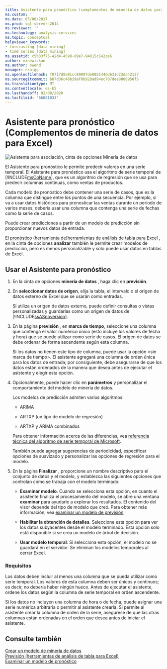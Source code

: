 ```yaml
---
title: Asistente para pronóstico (complementos de minería de datos para Excel) | Microsoft Docs
ms.custom: ''
ms.date: 03/06/2017
ms.prod: sql-server-2014
ms.reviewer: ''
ms.technology: analysis-services
ms.topic: conceptual
helpviewer_keywords:
- forecasting [data mining]
- time series [data mining]
ms.assetid: c5b33f75-42d4-4598-89e7-94815c142ce6
author: minewiskan
ms.author: owend
manager: craigg
ms.openlocfilehash: f0717d8a81cc89897de005144dd631d23da42137
ms.sourcegitcommit: b87d36c46b39af8b929ad94ec707dee8800950f5
ms.translationtype: MT
ms.contentlocale: es-ES
ms.lasthandoff: 02/08/2020
ms.locfileid: "66081033"
---
```

# <a name="forecast-wizard-data-mining-add-ins-for-excel"></a>Asistente para pronóstico (Complementos de minería de datos para Excel)
  ![Asistente para asociación, cinta de opciones Minería de datos](media/dmc-forecast.gif "Asistente para asociación, cinta de opciones Minería de datos")  
  
 El Asistente para pronóstico le permite predecir valores en una serie temporal. El Asistente para pronóstico usa el algoritmo de serie temporal de [!INCLUDE[msCoName](../includes/msconame-md.md)], que es un algoritmo de regresión que se usa para predecir columnas continuas, como ventas de productos.  
  
 Cada modelo de pronóstico debe contener una serie de casos, que es la columna que distingue entre los puntos de una secuencia. Por ejemplo, si va a usar datos históricos para pronosticar las ventas durante un período de varios meses, debería usar una columna que contenga una serie de fechas como la serie de casos.  
  
 Puede crear predicciones a partir de un modelo de predicción sin proporcionar nuevos datos de entrada.  
  
 El [pronóstico &#40;herramienta de&#41;herramientas de análisis de tabla para Excel](forecast-table-analysis-tools-for-excel.md) , en la cinta de opciones **analizar** también le permite crear modelos de predicción, pero es menos personalizable y solo puede usar datos en tablas de Excel.  
  
## <a name="using-the-forecast-wizard"></a>Usar el Asistente para pronóstico  
  
1.  En la cinta de opciones **minería de datos** , haga clic en **previsión**.  
  
2.  En **seleccionar datos de origen**, elija la tabla, el intervalo o el origen de datos externo de Excel que se usarán como entradas.  
  
     Si utiliza un origen de datos externo, puede definir consultas o vistas personalizadas y guardarlas como un origen de datos de [!INCLUDE[ssASnoversion](../includes/ssasnoversion-md.md)].  
  
3.  En la página **previsión** , en **marca de tiempo**, seleccione una columna que contenga el valor numérico único (esto incluye los valores de fecha y hora) que se puede utilizar como serie de casos. El origen de datos se debe ordenar de forma ascendente según esta columna.  
  
     Si los datos no tienen este tipo de columna, puede usar la opción \<sin marca de tiempo>. El asistente agregará una columna de orden única para los datos de entrada; por consiguiente, debe asegurarse de que los datos están ordenados de la manera que desea antes de ejecutar el asistente y elegir esta opción.  
  
4.  Opcionalmente, puede hacer clic en **parámetros** y personalizar el comportamiento del modelo de minería de datos.  
  
     Los modelos de predicción admiten varios algoritmos:  
  
    -   ARIMA  
  
    -   ARTXP (un tipo de modelo de regresión)  
  
    -   ARTXP y ARIMA combinados  
  
     Para obtener información acerca de las diferencias, vea [referencia técnica del algoritmo de serie temporal de Microsoft](data-mining/microsoft-time-series-algorithm-technical-reference.md).  
  
     También puede agregar sugerencias de periodicidad, especificar opciones de suavizado y personalizar las opciones de regresión para el modelo.  
  
5.  En la página **Finalizar** , proporcione un nombre descriptivo para el conjunto de datos y el modelo, y establezca las siguientes opciones que controlan cómo se trabaja con el modelo terminado:  
  
    -   **Examinar modelo**. Cuando se selecciona esta opción, en cuanto el asistente finaliza el procesamiento del modelo, se abre una ventana **examinar** para ayudarle a explorar los resultados. El contenido del visor depende del tipo de modelo que creó. Para obtener más información, vea [examinar un modelo de previsión](browsing-a-forecasting-model.md).  
  
    -   **Habilitar la obtención de detalles**. Seleccione esta opción para ver los datos subyacentes desde el modelo terminado. Esta opción solo está disponible si se crea un modelo de árbol de decisión.  
  
    -   **Usar modelo temporal**. Si selecciona esta opción, el modelo no se guardará en el servidor. Se eliminan los modelos temporales al cerrar Excel.  
  
### <a name="requirements"></a>Requisitos  
 Los datos deben incluir al menos una columna que se pueda utilizar como serie temporal. Los valores de esta columna deben ser únicos y continuos; es decir, no debería haber ningún hueco. Antes de ejecutar el asistente, ordene los datos según la columna de serie temporal en orden ascendente.  
  
 Si los datos no incluyen una columna de hora o de fecha, puede asignar una serie numérica arbitraria o permitir al asistente crearla. Si permite al asistente crear la columna de orden de la serie, asegúrese de que las otras columnas están ordenadas en el orden que desea antes de iniciar el asistente.  
  
## <a name="see-also"></a>Consulte también  
 [Crear un modelo de minería de datos](creating-a-data-mining-model.md)   
 [Previsión &#40;herramientas de análisis de tabla para Excel&#41;](forecast-table-analysis-tools-for-excel.md)   
 [Examinar un modelo de pronóstico](browsing-a-forecasting-model.md)  
  
  
